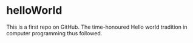 # helloWorld
This is a first repo on GitHub. The time-honoured Hello world tradition in computer programming thus followed.
